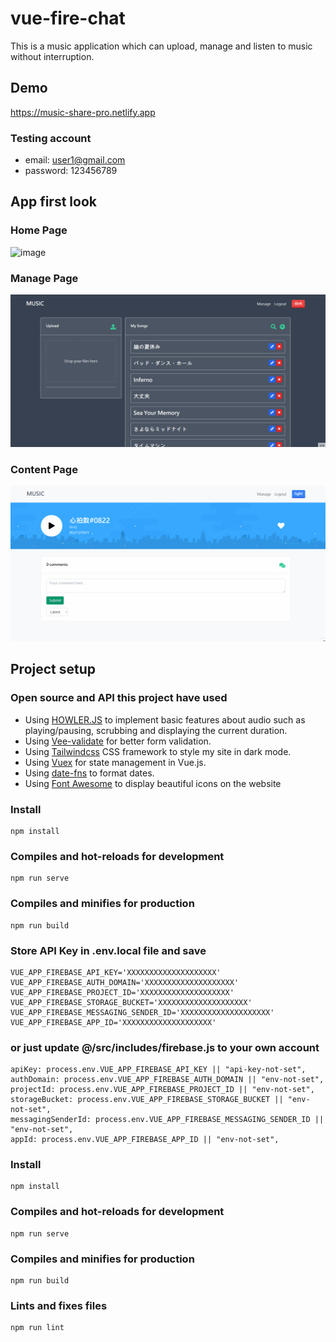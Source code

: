 # vue-fire-chat
This is a music application which can upload, manage and listen to music without interruption. 

## Demo
https://music-share-pro.netlify.app

### Testing account
- email: user1@gmail.com
- password: 123456789

## App first look

### Home Page
![image](https://github.com/kelvinho1020/Music-share/blob/master/public/music-share1.gif)
### Manage Page
![image](https://github.com/kelvinho1020/Music-share/blob/master/public/music-share2.gif)
### Content Page
![image](https://github.com/kelvinho1020/Music-share/blob/master/public/music-share3.gif)

## Project setup

### Open source and API this project have used
- Using [HOWLER.JS](https://howlerjs.com) to implement basic features about audio such as playing/pausing, scrubbing and displaying the current duration.
- Using [Vee-validate](https://vee-validate.logaretm.com/v4/) for better form validation.
- Using [Tailwindcss](https://tailwindcss.com) CSS framework to style my site in dark mode.
- Using [Vuex](https://github.com/vuejs/vuex) for state management in Vue.js.
- Using [date-fns](https://date-fns.org) to format dates.
- Using [Font Awesome](https://github.com/FortAwesome/Font-Awesome) to display beautiful icons on the website

### Install
```
npm install
```

### Compiles and hot-reloads for development
```
npm run serve
```

### Compiles and minifies for production
```
npm run build
```

### Store API Key in .env.local file and save
```
VUE_APP_FIREBASE_API_KEY='XXXXXXXXXXXXXXXXXXXX'
VUE_APP_FIREBASE_AUTH_DOMAIN='XXXXXXXXXXXXXXXXXXXX'
VUE_APP_FIREBASE_PROJECT_ID='XXXXXXXXXXXXXXXXXXXX'
VUE_APP_FIREBASE_STORAGE_BUCKET='XXXXXXXXXXXXXXXXXXXX'
VUE_APP_FIREBASE_MESSAGING_SENDER_ID='XXXXXXXXXXXXXXXXXXXX'
VUE_APP_FIREBASE_APP_ID='XXXXXXXXXXXXXXXXXXXX'
```

### or just update @/src/includes/firebase.js to your own account
```
apiKey: process.env.VUE_APP_FIREBASE_API_KEY || "api-key-not-set",
authDomain: process.env.VUE_APP_FIREBASE_AUTH_DOMAIN || "env-not-set",
projectId: process.env.VUE_APP_FIREBASE_PROJECT_ID || "env-not-set",
storageBucket: process.env.VUE_APP_FIREBASE_STORAGE_BUCKET || "env-not-set",
messagingSenderId: process.env.VUE_APP_FIREBASE_MESSAGING_SENDER_ID || "env-not-set",
appId: process.env.VUE_APP_FIREBASE_APP_ID || "env-not-set",
```
### Install

```
npm install
```

### Compiles and hot-reloads for development
```
npm run serve
```

### Compiles and minifies for production
```
npm run build
```

### Lints and fixes files
```
npm run lint
```
